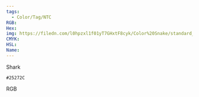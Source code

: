```yaml
---
tags:
  - Color/Tag/NTC
RGB:
Hex:
img: https://filedn.com/l0hpzxl1f01yT7GHxtF8cyk/Color%20Snake/standard_csv_to_svg/25272C.svg
CMYK:
HSL:
Name:
---
```

Shark
```palette
#25272C
```
RGB
